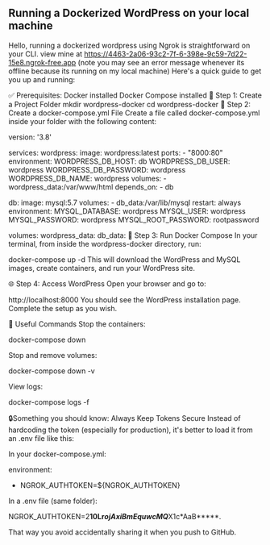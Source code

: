## Running a Dockerized WordPress on your local machine
Hello, running a dockerized wordpress using Ngrok is straightforward on your CLI. view mine at https://4463-2a06-93c2-7f-6-398e-9c59-7d22-15e8.ngrok-free.app  (note you may see an error message whenever its offline because its running on my local machine)
Here's a quick guide to get you up and running:

✅ Prerequisites:
Docker installed
Docker Compose installed
📁 Step 1: Create a Project Folder
mkdir wordpress-docker
cd wordpress-docker
📝 Step 2: Create a docker-compose.yml File
Create a file called docker-compose.yml inside your folder with the following content:

version: '3.8'

services:
  wordpress:
    image: wordpress:latest
    ports:
      - "8000:80"
    environment:
      WORDPRESS_DB_HOST: db
      WORDPRESS_DB_USER: wordpress
      WORDPRESS_DB_PASSWORD: wordpress
      WORDPRESS_DB_NAME: wordpress
    volumes:
      - wordpress_data:/var/www/html
    depends_on:
      - db

  db:
    image: mysql:5.7
    volumes:
      - db_data:/var/lib/mysql
    restart: always
    environment:
      MYSQL_DATABASE: wordpress
      MYSQL_USER: wordpress
      MYSQL_PASSWORD: wordpress
      MYSQL_ROOT_PASSWORD: rootpassword

volumes:
  wordpress_data:
  db_data:
🚀 Step 3: Run Docker Compose
In your terminal, from inside the wordpress-docker directory, run:

docker-compose up -d
This will download the WordPress and MySQL images, create containers, and run your WordPress site.

🌐 Step 4: Access WordPress
Open your browser and go to:

http://localhost:8000
You should see the WordPress installation page. Complete the setup as you wish.

📌 Useful Commands
Stop the containers:

docker-compose down

Stop and remove volumes:

docker-compose down -v

View logs:

docker-compose logs -f


🔒Something you should know: Always Keep Tokens Secure
Instead of hardcoding the token (especially for production), it's better to load it from an .env file like this:

In your docker-compose.yml:

environment:
  - NGROK_AUTHTOKEN=${NGROK_AUTHTOKEN}
    
In a .env file (same folder):

NGROK_AUTHTOKEN=2**10Lr********ojAxiBmEq***uwcMQ***X1c*AaB*****.

That way you avoid accidentally sharing it when you push to GitHub.
